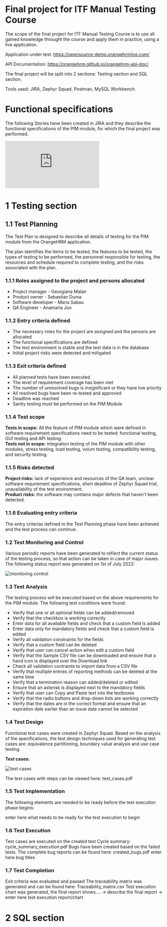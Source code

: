 
# Final project for ITF Manual Testing Course
The scope of the final project for ITF Manual Testing Course is to use all gained knowledge throught the course and apply them in practice, using a live application.

Application under test: https://opensource-demo.orangehrmlive.com/

API Documentation: https://orangehrm.github.io/orangehrm-api-doc/

The final project will be split into 2 sections: Testing section and SQL section.

Tools used:
JIRA, Zephyr Squad, Postman, MySQL Workbench.

# Functional specifications
The following Stories have been created in JIRA and they describe the functional specifications of the PIM module, for which the final project was performed.


![stories.pdf](https://github.com/AnamariaJoo/Manual_testing_portofolio/files/9167246/stories.pdf)


# 1 Testing section
## 1.1 Test Planning
The Test Plan is designed to describe all details of testing for the PIM module from the OrangeHRM application.

The plan identifies the items to be tested, the features to be tested, the types of testing to be performed, the personnel responsible for testing, the resources and schedule required to complete testing, and the risks associated with the plan.

### 1.1.1 Roles assigned to the project and persons allocated

- Project manager - Georgiana Malan
- Product owner - Sebastian Duma
- Software developer - Maria Sabau
- QA Engineer - Anamaria Joo

### 1.1.2 Entry criteria defined

- The necessary roles for the project are assigned and the persons are allocated
- The functional specifications are defined
- The test environment is stable and the test data is in the database
- Initial project risks were detected and mitigated 

### 1.1.3 Exit criteria defined

- All planned tests have been executed
- The level of requirement coverage has been met
- The number of unresolved bugs is insignificant or they have low priority
- All resolved bugs have been re-tested and approved
- Deadline was reached
- Sanity testing must be performed on the PIM Module

### 1.1.4 Test scope
**Tests in scope:** All the feature of PIM module which were defined in software requirement specifications need to be tested: functional testing, GUI testing and API testing.  
**Tests not in scope:** integration testing of the PIM module with other modules, stress testing, load testing, volum testing, compatibility testing, and security testing.

### 1.1.5 Risks detected
**Project risks:** lack of experience and resources of the QA team, unclear software requirement specifications, short deadline of Zephyr Squad trial, unavailability of the test environment.  
**Product risks:** the software may contains major defects that haven't been detected.

### 1.1.6 Evaluating entry criteria
The entry criterias defined in the Test Planning phase have been achieved and the test process can continue.

### 1.2 Test Monitoring and Control
Various periodic reports have been generated to reflect the current status of the testing process, so that action can be taken in case of major issues.
The following status report was generated on 1st of July 2022:

![monitoring   control](https://user-images.githubusercontent.com/109798595/181042574-fee63079-f874-47d8-881a-a7faa1d16756.jpg)


### 1.3 Test Analysis
The testing process will be executed based on the above requirements for the PIM module. The following test conditions were found:

- Verify that one or all optional fields can be added/removed
- Verify that the checkbox is working correctly
- Enter data for all available fields and check that a custom field is added
- Enter data only for mandatory fields and check that a custom field is added
- Verify all validation constraints for the fields
- Verify that a custom field can be deleted
- Verify that user can cancel action when edit a custom field
- Verify that the Sample CSV file can be downloaded and ensure that a hand icon is displayed over the Download link
- Check all validation contraints to import data from a CSV file
- Verify that multiple entries of reporting methods can be deleted at the same time
- Verify that a termination reason can added/deleted or edited
- Ensure that an asterisk is displayed next to the mandatory fields
- Verify that user can Copy and Paste text into the textboxes
- Verify that the radio buttons and drop-down lists are working correctly
- Verify that the dates are in the correct format and ensure that an expiration date earlier than an issue date cannot be selected

### 1.4 Test Design
Functional test cases were created in Zephyr Squad. Based on the analysis of the specifications, the test design techniques used for generating test cases are:
equivalence partitioning, boundary value analysis and use case testing.

**Test cases:** 

![test cases](https://user-images.githubusercontent.com/109798595/181040122-2f7255ce-5c37-4020-afda-870c46c2a7d6.jpg)



The test cases with steps can be viewed here: test_cases.pdf

### 1.5 Test Implementation
The following elements are needed to be ready before the test execution phase begins:

enter here what needs to be ready for the test execution to begin
### 1.6 Test Execution
Test cases are executed on the created test Cycle summary: cycle_summary_execution.pdf
Bugs have been created based on the failed tests. The complete bug reports can be found here: created_bugs.pdf
enter here bug titles
### 1.7 Test Completion
Exit criteria was evaluated and passed
The traceability matrix was generated and can be found here: Traceability_matrix.csv
Test execution chart was generated, the final report shows.... -> describe the final report
-> enter here test execution report/chart

# 2 SQL section
